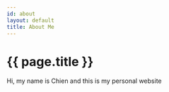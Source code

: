```yaml
---
id: about
layout: default
title: About Me
---
```


# {{ page.title }}

Hi, my name is Chien and this is my personal website